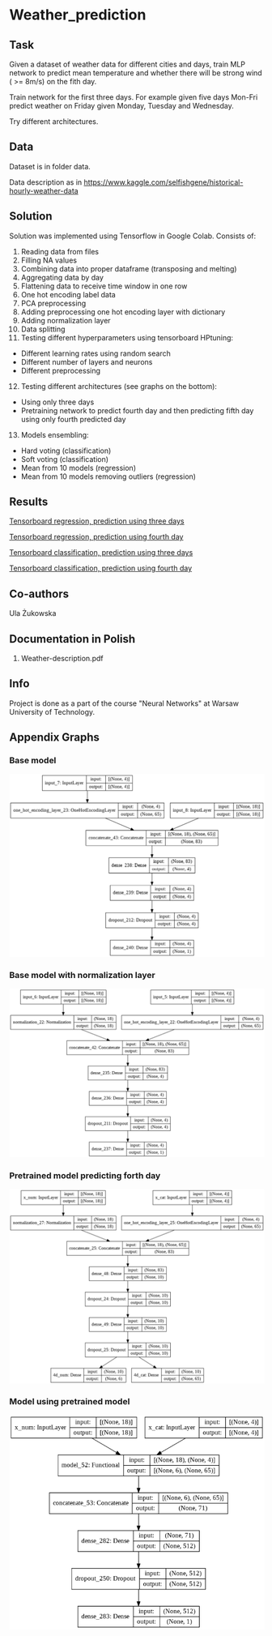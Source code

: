 # Weather_prediction

## Task
Given a dataset of weather data for different cities and days, train MLP network to predict mean temperature and whether there will be strong wind ( >= 8m/s) on the fith day.

Train network for the first three days.
For example given five days Mon-Fri predict weather on Friday given Monday, Tuesday and Wednesday.

Try different architectures. 

## Data
Dataset is in folder data.

Data description as in https://www.kaggle.com/selfishgene/historical-hourly-weather-data

## Solution
Solution was implemented using Tensorflow in Google Colab.
Consists of:
1. Reading data from files
2. Filling NA values
3. Combining data into proper dataframe (transposing and melting)
4. Aggregating data by day
5. Flattening data to receive time window in one row
6. One hot encoding label data
7. PCA preprocessing
8. Adding preprocessing one hot encoding layer with dictionary
9. Adding normalization layer
10. Data splitting
11. Testing different hyperparameters using tensorboard HPtuning:
  * Different learning rates using random search
  * Different number of layers and neurons
  * Different preprocessing
12. Testing different architectures (see graphs on the bottom):
  * Using only three days
  * Pretraining network to predict fourth day and then predicting fifth day using only fourth predicted day
13. Models ensembling:
  * Hard voting (classification)
  * Soft voting (classification)
  * Mean from 10 models (regression)
  * Mean from 10 models removing outliers (regression)

## Results
[Tensorboard regression, prediction using three days](https://tensorboard.dev/experiment/SaoJVRGuQbyMDm7WGsBs4Q/#scalars)

[Tensorboard regression, prediction using fourth day](https://tensorboard.dev/experiment/sD7eB3eVT8OtPGC52gxUew/)

[Tensorboard classification, prediction using three days](https://tensorboard.dev/experiment/xNkz8VaGQqCEQPZjKhXZrw/#hparams)

[Tensorboard classification, prediction using fourth day](https://tensorboard.dev/experiment/BaIEUVj6QJOfN1h0QGVRUQ/)

## Co-authors 
Ula Żukowska

## Documentation in Polish
1. Weather-description.pdf

## Info
Project is done as a part of the course "Neural Networks" at Warsaw University of Technology.

## Appendix Graphs
### Base model
![alt text](https://github.com/PawelMlyniec/Weather_prediction/blob/main/graphs/base_model.png)
### Base model with normalization layer
![alt text](https://github.com/PawelMlyniec/Weather_prediction/blob/main/graphs/base_model_norm.png)
### Pretrained model predicting forth day
![alt text](https://github.com/PawelMlyniec/Weather_prediction/blob/main/graphs/model_4d.png)
### Model using pretrained model
![alt text](https://github.com/PawelMlyniec/Weather_prediction/blob/main/graphs/model_4d_2.png)




